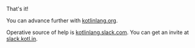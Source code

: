 That's it! 

You can advance further with [kotlinlang.org](kotlinlang.org).

Operative source of help is [kotlinlang.slack.com](kotlinlang.slack.com). You can get an invite at [slack.kotl.in](slack.kotl.in).